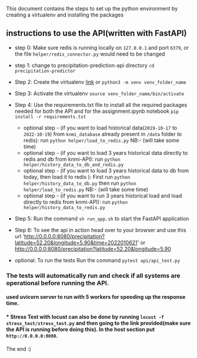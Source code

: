 This document contains the steps to set up the python environment by creating a virtualenv and installing the packages 
## instructions to use the API(written with FastAPI)

* step 0: Make sure redis is running locally on `127.0.0.1` and port `6379`, or the file `helper/redis_connector.py` would need to be changed

* step 1: change to precipitation-prediction-api directory `cd precipitation-predictor`

* Step 2: Create the virtualenv [link](https://docs.python.org/3/library/venv.html) or `python3 -m venv venv_folder_name`

* Step 3: Activate the virtualenv `source venv_folder_name/bin/activate`

* Step 4: Use the requirements.txt file to install all the required packages needed for both the API and for the assignment.ipynb notebook `pip install -r requirements.txt`
  * optional step - (if you want to load historical data(`2019-10-17` to `2022-10-19`) from `knmi_database` already present in `/data` folder to redis): run `python helper/load_to_redis.py`  NB:- (will take some time)
  * optional step - (if you want to load 3 years historical data directly to redis and db from knmi-API): run `python helper/history_data_to_db_and_redis.py`
  * optional step - (if you want to load 3 years historical data to db from today, then load it to redis ): First run `python helper/history_data_to_db.py` then run `python helper/load_to_redis.py`   NB:- (will take some time) 
  * optional step - (if you want to run 3 years historical load and load directly to redis from knmi-API):  run `python helper/history_data_to_redis.py`
  

* Step 5: Run the command `sh run_app.sh` to start the FastAPI application

* Step 6: To see the api in action head over to your browser and use this url  'http://0.0.0.0:8080/precipitation?latitude=52.20&longitude=5.90&time=2022010621'
or http://0.0.0.0:8080/precipitation?latitude=52.20&longitude=5.90

* optional: To run the tests Run the command `pytest api/api_test.py`

### The tests will automatically run and check if all systems are operational before running the API.
#### used uvicorn server to run with 5 workers for speeding up the response time. 
#### * Stress Test with locust can also be done by running `locust -f stress_test/stress_test.py` and then going to the link provided(make sure the API is running before doing this). In the host section put `http://0.0.0.0:8080`.

The end :)
